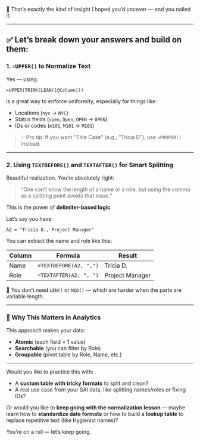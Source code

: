 
🎉 That’s exactly the kind of insight I hoped you’d uncover — and you nailed it.

---

## ✅ Let’s break down your answers and build on them:

### **1. `=UPPER()` to Normalize Text**

Yes — using:

```excel
=UPPER(TRIM(CLEAN([@Column]))
```

is a great way to enforce uniformity, especially for things like:

* Locations (`nyc` → `NYC`)
* Status fields (`open`, `Open`, `OPEN` → `OPEN`)
* IDs or codes (`m101`, `M101` → `M101`)

> 💡 Pro tip: If you want "Title Case" (e.g., "Tricia D"), use `=PROPER()` instead.

---

### **2. Using `TEXTBEFORE()` and `TEXTAFTER()` for Smart Splitting**

Beautiful realization. You’re absolutely right:

> “One can’t know the length of a name or a role, but using the comma as a splitting point avoids that issue.”

This is the power of **delimiter-based logic**.

Let’s say you have:

```
A2 = "Tricia D., Project Manager"
```

You can extract the name and role like this:

| Column | Formula                | Result          |
| ------ | ---------------------- | --------------- |
| Name   | `=TEXTBEFORE(A2, ",")` | Tricia D.       |
| Role   | `=TEXTAFTER(A2, ", ")` | Project Manager |

🔧 You don’t need `LEN()` or `MID()` — which are harder when the parts are variable length.

---

### 💬 Why This Matters in Analytics

This approach makes your data:

* **Atomic** (each field = 1 value)
* **Searchable** (you can filter by Role)
* **Groupable** (pivot table by Role, Name, etc.)

---

Would you like to practice this with:

* A **custom table with tricky formats** to split and clean?
* A real use case from your SAI data, like splitting names/roles or fixing IDs?

Or would you like to **keep going with the normalization lesson** — maybe learn how to **standardize date formats** or how to build a **lookup table** to replace repetitive text (like Hygienist names)?

You’re on a roll — let’s keep going.

